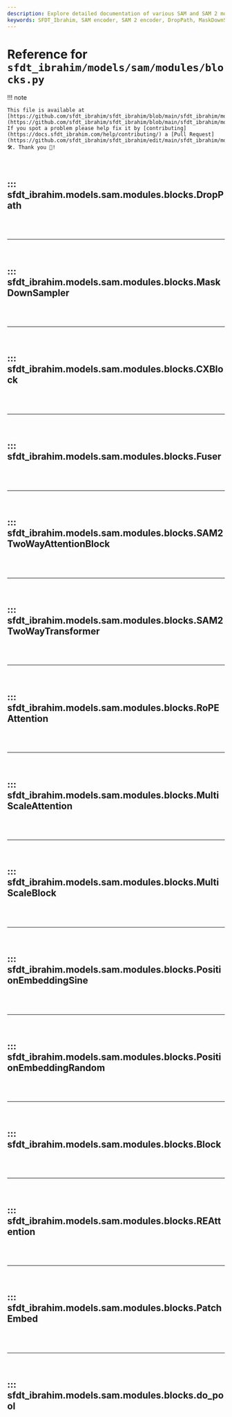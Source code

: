```yaml
---
description: Explore detailed documentation of various SAM and SAM 2 modules such as MaskDownSampler, CXBlock, and more, available in SFDT_Ibrahim' repository.
keywords: SFDT_Ibrahim, SAM encoder, SAM 2 encoder, DropPath, MaskDownSampler, CXBlock, Fuser, TwoWayTransformer, TwoWayAttentionBlock, RoPEAttention, MultiScaleAttention, MultiScaleBlock. PositionEmbeddingSine, do_pool
---
```


# Reference for `sfdt_ibrahim/models/sam/modules/blocks.py`

!!! note

    This file is available at [https://github.com/sfdt_ibrahim/sfdt_ibrahim/blob/main/sfdt_ibrahim/models/sam/modules/blocks.py](https://github.com/sfdt_ibrahim/sfdt_ibrahim/blob/main/sfdt_ibrahim/models/sam/modules/blocks.py). If you spot a problem please help fix it by [contributing](https://docs.sfdt_ibrahim.com/help/contributing/) a [Pull Request](https://github.com/sfdt_ibrahim/sfdt_ibrahim/edit/main/sfdt_ibrahim/models/sam/modules/blocks.py) 🛠️. Thank you 🙏!

<br>

## ::: sfdt_ibrahim.models.sam.modules.blocks.DropPath

<br><br><hr><br>

## ::: sfdt_ibrahim.models.sam.modules.blocks.MaskDownSampler

<br><br><hr><br>

## ::: sfdt_ibrahim.models.sam.modules.blocks.CXBlock

<br><br><hr><br>

## ::: sfdt_ibrahim.models.sam.modules.blocks.Fuser

<br><br><hr><br>

## ::: sfdt_ibrahim.models.sam.modules.blocks.SAM2TwoWayAttentionBlock

<br><br><hr><br>

## ::: sfdt_ibrahim.models.sam.modules.blocks.SAM2TwoWayTransformer

<br><br><hr><br>

## ::: sfdt_ibrahim.models.sam.modules.blocks.RoPEAttention

<br><br><hr><br>

## ::: sfdt_ibrahim.models.sam.modules.blocks.MultiScaleAttention

<br><br><hr><br>

## ::: sfdt_ibrahim.models.sam.modules.blocks.MultiScaleBlock

<br><br><hr><br>

## ::: sfdt_ibrahim.models.sam.modules.blocks.PositionEmbeddingSine

<br><br><hr><br>

## ::: sfdt_ibrahim.models.sam.modules.blocks.PositionEmbeddingRandom

<br><br><hr><br>

## ::: sfdt_ibrahim.models.sam.modules.blocks.Block

<br><br><hr><br>

## ::: sfdt_ibrahim.models.sam.modules.blocks.REAttention

<br><br><hr><br>

## ::: sfdt_ibrahim.models.sam.modules.blocks.PatchEmbed

<br><br><hr><br>

## ::: sfdt_ibrahim.models.sam.modules.blocks.do_pool

<br><br>

